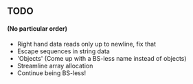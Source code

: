 ## TODO
#### (No particular order)
- Right hand data reads only up to newline, fix that
- Escape sequences in string data
- 'Objects' (Come up with a BS-less name instead of objects)
- Streamline array allocation
- Continue being BS-less!

